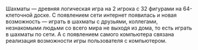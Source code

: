 Шахматы — древняя логическая игра на 2 игрока с 32 фигурами на 64-клеточной доске. С появлением сети интернет появилась и новая возможность — играть в шахматы с друзьями, коллегами, незнакомыми  людьми со всего мира не выходя из дома, то есть играть в шахматы по сети. А с появлением самого  компьютера связана реализация возможности игры пользователя с компьютером.